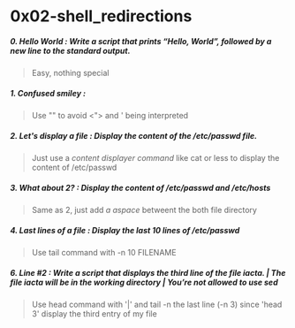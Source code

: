 # 0x02-shell_redirections

##### 0. Hello World :  Write a script that prints “Hello, World”, followed by a new line to the standard output.
> Easy, nothing special

##### 1. Confused smiley :
> Use "" to avoid <"> and ' being interpreted

##### 2. Let's display a file : Display the content of the /etc/passwd file.
> Just use a *content displayer command* like cat or less to display the content of /etc/passwd

##### 3. What about 2? : Display the content of /etc/passwd and /etc/hosts
> Same as 2, just add  *a  aspace* betweent the both file directory

##### 4. Last lines of a file : Display the last 10 lines of /etc/passwd
> Use tail command with -n 10 FILENAME
##### 6. Line #2  : Write a script that displays the third line of the file iacta. | The file iacta will be in the working directory | You’re not allowed to use sed
> Use head command with '|' and tail -n the last line (-n 3) since 'head 3' display the third entry of my file
